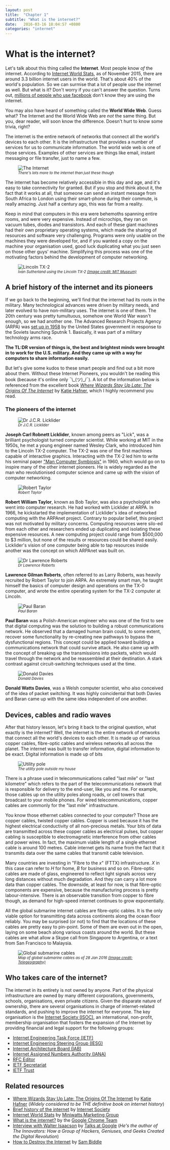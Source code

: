 ```yaml
---
layout: post
title:  "Chapter 1"
subtitle: "What is the internet?"
date:   2016-03-16 18:04:57 +0800
categories: "internet"
---
```

# What is the internet?

Let's talk about this thing called the **Internet**. Most people know *of* the internet. According to [Internet World Stats](http://www.internetworldstats.com/stats.htm), as of November 2015, there are around 3.3 billion internet users in the world. That's about 40% of the world's population. So we can surmise that a lot of people *use* the internet as well. But what is it? Don't worry if you can't answer the question. Turns out, [millions of people who use facebook](http://qz.com/333313/milliions-of-facebook-users-have-no-idea-theyre-using-the-internet/) don't know they are using the internet.

You may also have heard of something called the **World Wide Web**. Guess what? The Internet and the World Wide Web are *not* the same thing. But you, dear reader, will soon know the difference. Doesn't hurt to know some trivia, right? 

The internet is the entire network of networks that connect all the world's devices to each other. It is the infrastructure that provides a number of services for us to communicate information. The world wide web is one of those services. Examples of other services are things like email, instant messaging or file transfer, just to name a few.

<figure>
    <img class="center" src="{{ site.baseurl }}/images/internet-infra.jpg" srcset="{{ site.baseurl }}/images/internet-infra@2x.jpg 2x" alt="The Internet"/>
    <figcaption class="txt-center"><small><em>There's lots more to the internet than just these though</em></small></figcaption>
</figure>

The internet has become relatively accessible in this day and age, and it's easy to take connectivity for granted. But if you stop and think about it, the fact that it works at all, that someone can send an instant message from South Africa to London using their smart-phone during their commute, is really amazing. Just half a century ago, this was far from a reality.

Keep in mind that computers in this era were behemoths spanning entire rooms, and were very expensive. Instead of microchips, they ran on vacuum tubes, diodes and transistors. And each of these giant machines had their own proprietary operating systems, which made the sharing of resources and software very challenging. Programs were only usable on the machines they were developed for, and if you wanted a copy on the machine your organisation used, good luck duplicating what you just seen on those other guys' machine. Simplifying this process was one of the motivating factors behind the development of computer networking.

<figure>
    <img class="center" src="{{ site.baseurl }}/images/tx2.jpeg" srcset="{{ site.baseurl }}/images/tx2@2x.jpeg 2x" alt="Lincoln TX-2"/>
    <figcaption class="txt-center"><small><em>Ivan Sutherland using the Lincoln TX-2 <a href="http://www.computerhistory.org/revolution/input-output/14/349/1878">(Image credit: MIT Museum)</a></em></small></figcaption>
</figure>

## A brief history of the internet and its pioneers

If we go back to the beginning, we'll find that the internet had its roots in the military. Many technological advances were driven by military needs, and later evolved to have non-military uses. The internet is one of them. The 20th century was pretty tumultuous, somehow one World War wasn't enough, so we had another one. The Advanced Research Projects Agency (ARPA) was [set up in 1958](http://www.darpa.mil/about-us/timeline/where-the-future-becomes-now) by the United States government in response to the Soviets launching Sputnik 1. Basically, it was part of a military technology arms race. 

**The TL:DR version of things is, the best and brightest minds were brought in to work for the U.S. military. And they came up with a way for computers to share information easily.**

But let's give some kudos to these smart people and find out a bit more about them. Without these Internet Pioneers, you wouldn't be reading this book (because it's online only <span class="no-wrap">¯\\\_(ツ)\_/¯</span>). A lot of the information below is referenced from the excellent book *[Where Wizards Stay Up Late: The Origins Of The Internet](http://www.amazon.com/Where-Wizards-Stay-Up-Late/dp/0684832674)* by [Katie Hafner](http://katiehafner.com/books/where-wizards-stay-up-late/), which I highly recommend you read.

### The pioneers of the internet

<div class="u-clear">
<figure class="u-float-left">
    <img class="center" src="{{ site.baseurl }}/images/licklider.jpeg" srcset="{{ site.baseurl }}/images/licklider@2x.jpeg 2x" alt="Dr J.C.R. Licklider"/>
    <figcaption class="txt-center"><small><em>Dr J.C.R. Licklider</em></small></figcaption>
</figure>
<p><strong>Joseph Carl Robnett Licklider</strong>, known among peers as "Lick", was a brilliant psychologist turned computer scientist. While working at MIT in the 1950s, he met a young engineer named Wesley Clark, who introduced him to the Lincoln TX-2 computer. The TX-2 was one of the first machines capable of interactive graphics. Interacting with the TX-2 led him to write his seminal paper <a href="http://groups.csail.mit.edu/medg/people/psz/Licklider.html">"Man Computer Symbiosis"</a> in 1960, which would go on to inspire many of the other internet pioneers. He is widely regarded as the man who revolutionised computer science and came up with the vision of computer networking.</p>
</div>

<div class="u-clear">
<figure class="u-float-right">
    <img class="center" src="{{ site.baseurl }}/images/taylor.jpg" alt="Robert Taylor"/>
    <figcaption class="txt-center"><small><em>Robert Taylor</em></small></figcaption>
</figure>
<p><strong>Robert William Taylor</strong>, known as Bob Taylor, was also a psychologist who went into computer research. He had worked with Licklider at ARPA. In 1966, he kickstarted the implementation of Licklider's idea of networked computing with the ARPAnet project. Contrary to popular belief, this project was not motivated by military concerns. Computing resources were silo-ed from each other and researchers ended up duplicating and isolating these expensive resources. A new computing project could range from $500,000 to $3 million, but none of the results or resources could be shared easily. Licklider's vision of one computer being able to tap resources inside another was the concept on which ARPAnet was built on.</p> 
</div>

<div class="u-clear">
<figure class="u-float-left">
    <img class="center" src="{{ site.baseurl }}/images/roberts.jpeg" srcset="{{ site.baseurl }}/images/roberts@2x.jpeg 2x" alt="Dr Lawrence Roberts"/>
    <figcaption class="txt-center"><small><em>Dr Lawrence Roberts</em></small></figcaption>
</figure>
<p><strong>Lawrence Gilman Roberts</strong>, often referred to as Larry Roberts, was heavily recruited by Robert Taylor to join ARPA. An extremely smart man, he taught himself the basics of computer design and operations on the TX-0 computer, and wrote the entire operating system for the TX-2 computer at Lincoln. </p>
</div>

<div class="u-clear">
<figure class="u-float-right">
    <img class="center" src="{{ site.baseurl }}/images/baran.jpeg" srcset="{{ site.baseurl }}/images/baran@2x.jpeg 2x" alt="Paul Baran"/>
    <figcaption class="txt-center"><small><em>Paul Baran</em></small></figcaption>
</figure>
<p><strong>Paul Baran</strong> was a Polish-American engineer who was one of the first to see that digital computing was the solution to building a robust communications network. He observed that a damaged human brain could, to some extent, recover some functionality by re-creating new pathways to bypass the dysfunctional regions. This concept could be applied toward building a communications network that could survive attack. He also came up with the concept of breaking up the transmissions into packets, which would travel through the network and be reassembled at their destination. A stark contrast against circuit-switching techniques used at the time.</p> 
</div>

<div class="u-clear">
<figure class="u-float-left">
    <img class="center" src="{{ site.baseurl }}/images/davies.jpeg" srcset="{{ site.baseurl }}/images/davies@2x.jpeg 2x" alt="Donald Davies"/>
    <figcaption class="txt-center"><small><em>Donald Davies</em></small></figcaption>
</figure>
<p><strong>Donald Watts Davies</strong>, was a Welsh computer scientist, who also conceived of the idea of packet switching. It was highly coincidental that both Davies and Baran came up with the same idea independent of one another. </p>
</div>

## Devices, cables and radio waves

After that history lesson, let's bring it back to the original question, what exactly is the internet? Well, the internet is the entire network of networks that connect all the world's devices to each other. It is made up of various copper cables, fibre-optic cables and wireless networks all across the planet. The internet was built to transfer information, digital information to be exact. Digital information is made up of bits 

<div class="u-clear">
<figure class="u-float-right">
    <img class="center" src="{{ site.baseurl }}/images/utility-pole.jpeg" srcset="{{ site.baseurl }}/images/utility-pole@2x.jpeg 2x" alt="Utility pole"/>
    <figcaption class="txt-center"><small><em>The utility pole outside my house</em></small></figcaption>
</figure>
<p>There is a phrase used in telecommunications called "last mile" or "last kilometre" which refers to the part of the telecommunications network that is responsible for delivery to the end-user, like you and me. For example, those cables up on the utility poles along roads, or cell towers that broadcast to your mobile phones. For wired telecommunications, copper cables are commonly for the "last mile" infrastructure.</p>
<p>You know those ethernet cables connected to your computer? Those are copper cables, twisted copper cables. Copper is used because it has the highest electrical conductivity of all non-precious metals. Your bits of data are transmitted across these copper cables as electrical pulses, but copper cabling is susceptible to electromagnetic interference from other cables and power wires. In fact, the maximum viable length of a single ethernet cable is around 100 metres. Cable internet gets its name from the fact that it transmits data over the same cables that transmit cable television.</p>
</div>

Many countries are investing in "Fibre to the *x*" (FTTX) infrastructure. *X* in this case can refer to *H* for home, *B* for business and so on. Fibre-optic cables are made of glass, engineered to reflect light signals across very long distances without much degradation. And they can carry a lot more data than copper cables. The downside, at least for now, is that fibre-optic components are expensive, because the manufacturing process is pretty labour-intensive. There is an observable transition from copper to fibre though, as demand for high-speed internet continues to grow exponentially.

All the global submarine internet cables are fibre-optic cables. It is the only viable option for transmitting data across continents along the ocean floor reliably. You may be surprised (or not) to find that the locations of these cables are pretty easy to pin-point. Some of them are even out in the open, laying on some beach along various coasts around the world. But these cables are what allow a Skype call from Singapore to Argentina, or a text from San Francisco to Malaysia.

<figure>
    <img class="center" src="{{ site.baseurl }}/images/submarine-cables.jpeg" srcset="{{ site.baseurl }}/images/submarine-cables@2x.jpeg 2x" alt="Global submarine cables"/>
    <figcaption class="txt-center"><small><em>Map of global submarine cables as of 28 Jan 2016 <a href="http://www.submarinecablemap.com/">(Image credit: Telegeography)</a></em></small></figcaption>
</figure>

## Who takes care of the internet?

The internet in its entirety is not owned by anyone. Part of the physical infrastructure are owned by many different corporations, governments, schools, organisations, even private citizens. Given the disparate nature of ownership, there are several organisations in charge of internet-related standards, and pushing to improve the internet for everyone. The key organisation is the [Internet Society (ISOC)](http://www.internetsociety.org/), an international, non-profit, membership organisation that fosters the expansion of the Internet by providing financial and legal support for the following groups:

- [Internet Engineering Task Force (IETF)](https://www.ietf.org/)
- [Internet Engineering Steering Group (IESG)](https://www.ietf.org/iesg/)
- [Internet Architecture Board (IAB)](https://www.iab.org/)
- [Internet Assigned Numbers Authority (IANA)](http://www.iana.org/)    
- [RFC Editor](https://www.rfc-editor.org/)
- [IETF Secretariat](https://www.ietf.org/secretariat.html)
- [IETF Trust](http://trustee.ietf.org/)

## Related resources
- [Where Wizards Stay Up Late: The Origins Of The Internet](http://www.amazon.com/Where-Wizards-Stay-Up-Late/dp/0684832674) by [Katie Hafner](http://katiehafner.com/books/where-wizards-stay-up-late/) (*Widely considered to be THE definitive book on internet history*)
- [Brief history of the internet](http://www.internetsociety.org/internet/what-internet/history-internet/brief-history-internet) by [Internet Society](http://www.internetsociety.org/)
- [Internet World Stats](http://www.internetworldstats.com/stats.htm) by [Miniwatts Marketing Group](http://www.miniwatts.com/)
- [What is the internet?](http://www.20thingsilearned.com/en-US/what-is-the-internet/1) by the [Google Chrome Team](http://www.google.com/chrome?brand=CHJN)
- [Interview with Walter Isaacson](https://youtu.be/rRqLSiLuQgA) by [Talks at Google](https://www.youtube.com/channel/UCbmNph6atAoGfqLoCL_duAg) (*He's the author of The Innovators: How a Group of Hackers, Geniuses, and Geeks Created the Digital Revolution*)
- [How to Destroy the Internet](http://gizmodo.com/5912383/how-to-destroy-the-internet) by [Sam Biddle](http://www.sambiddle.com/)
